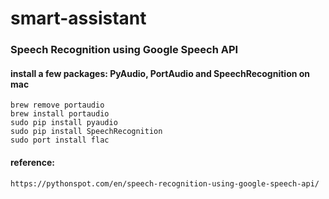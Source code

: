 # smart-assistant

### Speech Recognition using Google Speech API

#### install a few packages: PyAudio, PortAudio and SpeechRecognition on mac
```
brew remove portaudio
brew install portaudio
sudo pip install pyaudio
sudo pip install SpeechRecognition
sudo port install flac
```

#### reference: 
```https://pythonspot.com/en/speech-recognition-using-google-speech-api/```
